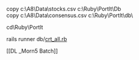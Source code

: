 copy c:\\A8\\Data\\stocks.csv c:\\Ruby\\Portlt\\Db\
copy c:\\A8\\Data\\consensus.csv c:\\Ruby\\Portlt\\db\

cd\\Ruby\\Portlt

rails runner db/[crt_all.rb](https://github.com/santimcs/portlt/blob/main/db/crt_all.rb)

[[DL _Morn5 Batch]]
